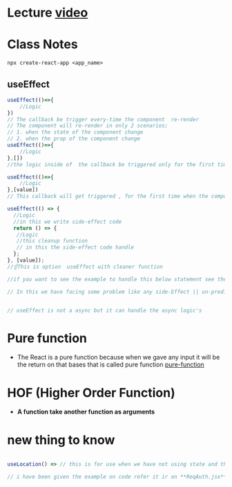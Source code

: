 # Lecture  [video](https://course.masaischool.com/lectures/37843)

# Class Notes

`npx create-react-app <app_name>`


## useEffect

``` javascript
useEffect(()=>{
    //Logic
})
// The callback be trigger every-time the component  re-render 
// The component will re-render in only 2 scenarios;
// 1. when the state of the component change 
// 2. when the prop of the component change 
useEffect(()=>{
    //Logic
},[])
//the logic inside of  the callback be triggered only for the first time the component mounts.

useEffect(()=>{
    //Logic
},[value])
// This callback will get triggered , for the first time when the component mounts, and then every-time , when the value inside the array of dependency change ;

useEffect(() => {
  //Logic
  //in this we write side-effect code 
  return () => {
   //Logic
   //this cleanup function 
   // in this the side-effect code handle 
  };
}, [value]);
//☝️This is option  useEffect with cleaner function 

//if you want to see the example to handle this below statement see the example on 'counter.jsx' page  7 to 15 line code 👇

// In this we have facing some problem like any side-Effect || un-predictable out-put is not but smiler {sideEffect} || calling API [result -> 200,500,404,etc??] so we can handle with the help of useEffect with cleaner function  ✅


// useEffect is not a async but it can handle the async logic's

```




# Pure function 
- The React is a pure function because when we gave any input it will be the return on that bases that is called pure function [pure-function](https://blog.logrocket.com/what-are-react-pure-functional-components/#:~:text=A%20React%20component%20is%20considered,are%20treated%20as%20pure%20components.)

# HOF (Higher Order Function)

- **A function take another function as arguments**

# new thing to know 

```javascript

useLocation() => // this is for use when we have not using state and this wil work on **Navigate** component we pass the state on it and on other hand where we have to show or call the data write that pice of command **useLocation**

// i have been given the example on code refer it ir on **ReqAuth.jsx** and **login.jsx**

```